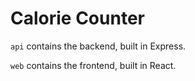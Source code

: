 # Calorie Counter

`api` contains the backend, built in Express.

`web` contains the frontend, built in React.
